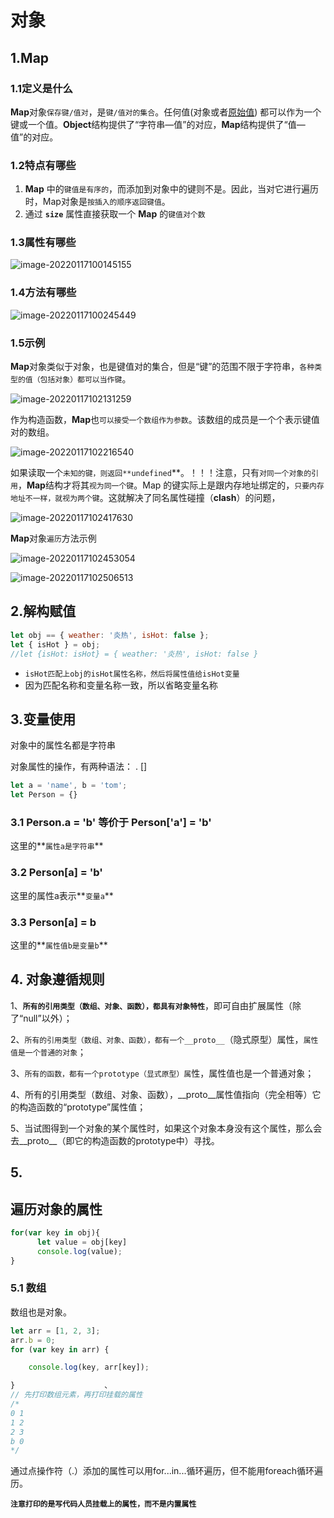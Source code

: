 # 对象

## 1.Map

### 1.1定义是什么

**Map**对象`保存键/值对`，是`键/值对的集合`。任何值(对象或者[原始值](https://developer.mozilla.org/en-US/docs/Glossary/Primitive)) 都可以作为一个键或一个值。**Object**结构提供了“字符串—值”的对应，**Map**结构提供了“值—值”的对应。

### 1.2特点有哪些

1. **Map** 中的`键值是有序的`，而添加到对象中的键则不是。因此，当对它进行遍历时，Map对象是`按插入的顺序返回键值`。
2.  通过 **`size`** 属性直接获取一个 **Map** 的`键值对个数`

### 1.3属性有哪些

![image-20220117100145155](C:\Users\zayn\AppData\Roaming\Typora\typora-user-images\image-20220117100145155.png)

### 1.4方法有哪些

![image-20220117100245449](C:\Users\zayn\AppData\Roaming\Typora\typora-user-images\image-20220117100245449.png)

### 1.5示例

**Map**对象类似于对象，也是键值对的集合，但是“键”的范围不限于字符串，`各种类型的值（包括对象）都可以当作键`。

![image-20220117102131259](C:\Users\zayn\AppData\Roaming\Typora\typora-user-images\image-20220117102131259.png)

作为构造函数，**Map**也`可以接受一个数组作为参数`。该数组的成员是一个个表示键值对的数组。

![image-20220117102216540](C:\Users\zayn\AppData\Roaming\Typora\typora-user-images\image-20220117102216540.png)

如果读取一个`未知的键，则返回**undefined`**。！！！注意，只有`对同一个对象的引用`，**Map**结构才将其`视为同一个键`。Map 的键实际上是跟内存地址绑定的，`只要内存地址不一样，就视为两个键`。这就解决了同名属性碰撞（**clash**）的问题，

![image-20220117102417630](C:\Users\zayn\AppData\Roaming\Typora\typora-user-images\image-20220117102417630.png)

**Map**对象`遍历`方法示例

![image-20220117102453054](C:\Users\zayn\AppData\Roaming\Typora\typora-user-images\image-20220117102453054.png)

![image-20220117102506513](C:\Users\zayn\AppData\Roaming\Typora\typora-user-images\image-20220117102506513.png)

## 2.解构赋值

``` javascript
let obj == { weather: '炎热', isHot: false };
let { isHot } = obj;
//let {isHot: isHot} = { weather: '炎热', isHot: false }
```

- `isHot匹配上obj的isHot属性名称，然后将属性值给isHot变量`
- 因为匹配名称和变量名称一致，所以省略变量名称

## 3.变量使用

对象中的属性名都是字符串

对象属性的操作，有两种语法： . []

``` javascript
let a = 'name', b = 'tom';
let Person = {}
```

### 3.1 Person.a = 'b' 等价于 Person['a'] = 'b'

这里的**`属性a是字符串`**

### 3.2 Person[a] = 'b'

这里的属性a表示**`变量a`**

### 3.3 Person[a] = b

这里的**`属性值b是变量b`**



## 4. 对象遵循规则

1、**`所有的引用类型（数组、对象、函数），都具有对象特性`**，即可自由扩展属性（除了“null”以外）； 

2、`所有的引用类型（数组、对象、函数），都有一个__proto__`（隐式原型）属性，`属性值是一个普通的对象`；

3、`所有的函数，都有一个prototype（显式原型）属`性，属性值也是一个普通对象； 

4、所有的引用类型（数组、对象、函数），__proto__属性值指向（完全相等）它的构造函数的“prototype”属性值； 

5、当试图得到一个对象的某个属性时，如果这个对象本身没有这个属性，那么会去__proto__（即它的构造函数的prototype中）寻找。

## 5.

##  遍历对象的属性

``` javascript
for(var key in obj){
	  let value = obj[key]
      console.log(value); 
}    
```

### 5.1 数组

数组也是对象。

``` javascript
let arr = [1, 2, 3];   
arr.b = 0;
for (var key in arr) {

    console.log(key, arr[key]);

}                    、
// 先打印数组元素，再打印挂载的属性
/*
0 1
1 2
2 3
b 0
*/
```

通过点操作符（.）添加的属性可以用for...in...循环遍历，但不能用foreach循环遍历。

**`注意打印的是写代码人员挂载上的属性，而不是内置属性`**